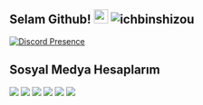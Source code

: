
## Selam Github! <img src="https://cdn.discordapp.com/emojis/846313577795026945.png" width="25px"> <img src="https://komarev.com/ghpvc/?username=ichbinshizou&label=Ziyaretçi%20Sayısı&color=ff0000" alt="ichbinshizou" />



[![Discord Presence](https://lanyard-profile-readme.vercel.app/api/489764949761982464?theme=dark&bg=18191c&animated=false&hideDiscrim=true&borderRadius=30px)](https://discord.com/users/489764949761982464)

## Sosyal Medya Hesaplarım
<p align="left">
<a href="https://instagram.com/ichbinshizou" target"blank_"><img src="https://img.shields.io/badge/INSTAGRAM-9146FF?style=for-the-badge&logo=instagram&logoColor=white"></a>
<a href="https://twitter.com/ichbinshizou" target"blank_"><img src="https://img.shields.io/badge/Twitter%20-00acee.svg?&style=for-the-badge&logo=twitter&logoColor=white"></a>
<a href="https://www.youtube.com/channel/UCu5G0lsHae9pZVAZLoJ1GBQ/videos" target"blank_"><img src="https://img.shields.io/badge/YouTube-FF0000?style=for-the-badge&logo=youtube&logoColor=white"></a>   
<a href="https://open.spotify.com/user/31s6edoswpp7c42ng3fjmfkuh2nq" target"blank_"><img src="https://img.shields.io/badge/Spotify%20-1ed760.svg?&style=for-the-badge&logo=spotify&logoColor=white"></a>
<a href="https://twitch.tv/ichbinshizou" target"blank_"><img src="https://img.shields.io/badge/Twitch-9146FF?style=for-the-badge&logo=twitch&logoColor=white"></a>   
<a href="https://discord.com/users/489764949761982464" target"blank_"><img src="https://img.shields.io/badge/Discord-5865f2?style=for-the-badge&logo=discord&logoColor=white"></a>   
</p>
